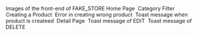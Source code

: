 Images of the front-end of FAKE_STORE 
Home Page
<img src="https://github.com/user-attachments/assets/0afb6957-2671-47ca-9c3e-498f58fa76de" alt="" >
Category Filter
<img src="https://github.com/user-attachments/assets/e59db0dc-fbeb-43c0-9e2a-43fbf8f4dcd4" alt="" >
Creating a Product
<img src="https://github.com/user-attachments/assets/3c3ace6e-f051-4afa-a59f-77578a0ac3df" alt="" >
Error in creating wrong product
<img src="https://github.com/user-attachments/assets/5e9dcab5-4ea2-4235-9d42-5e1380ab8ce5" alt="" >
Toast message when product is createed
<img src="https://github.com/user-attachments/assets/5e20e0b4-efeb-4dde-9133-353ee8c4d13a" alt="" >
Detail Page
<img src="https://github.com/user-attachments/assets/3ceadb73-f74a-4348-9c52-129090956734" alt="" >
Toast message of EDIT
<img src="https://github.com/user-attachments/assets/6ffd3d1b-8f77-41a6-aba9-ac417c98669a" alt="" >
Toast message of DELETE
<img src="https://github.com/user-attachments/assets/cfb7e8ff-24bb-49fb-a344-0096f0a0dbfe" alt="" >
